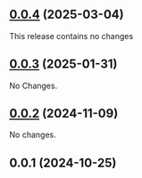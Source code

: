 ## [0.0.4](https://github.com/posva/pinia-colada/compare/@pinia/colada-plugin-retry@0.0.3...@pinia/colada-plugin-retry@0.0.4) (2025-03-04)

This release contains no changes

## [0.0.3](https://github.com/posva/pinia-colada/compare/@pinia/colada-plugin-retry@0.0.2...@pinia/colada-plugin-retry@0.0.3) (2025-01-31)

No Changes.

## [0.0.2](https://github.com/posva/pinia-colada/compare/@pinia/colada-plugin-retry@0.0.1...@pinia/colada-plugin-retry@0.0.2) (2024-11-09)

No changes.

## 0.0.1 (2024-10-25)
